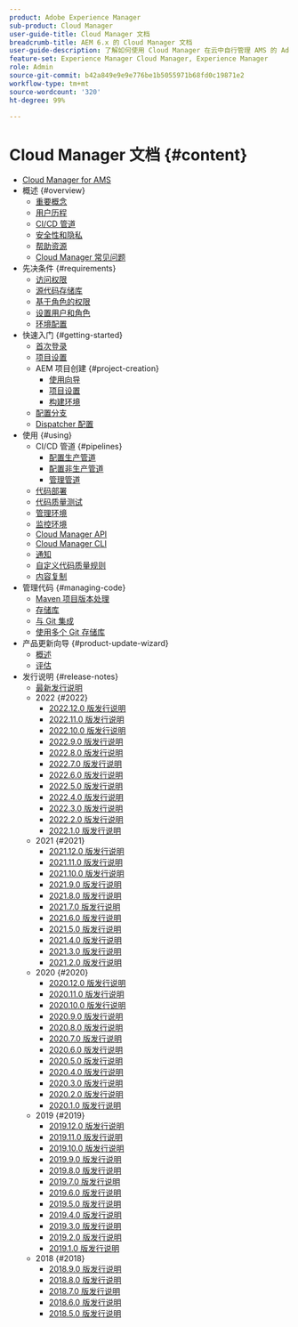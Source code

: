 ```yaml
---
product: Adobe Experience Manager
sub-product: Cloud Manager
user-guide-title: Cloud Manager 文档
breadcrumb-title: AEM 6.x 的 Cloud Manager 文档
user-guide-description: 了解如何使用 Cloud Manager 在云中自行管理 AMS 的 Adobe Experience Manager。
feature-set: Experience Manager Cloud Manager, Experience Manager
role: Admin
source-git-commit: b42a849e9e9e776be1b5055971b68fd0c19871e2
workflow-type: tm+mt
source-wordcount: '320'
ht-degree: 99%

---
```



# Cloud Manager 文档 {#content}

+ [Cloud Manager for AMS](introduction.md)
+ 概述 {#overview}
   + [重要概念](overview/key-concepts.md)
   + [用户历程](overview/user-journey.md)
   + [CI/CD 管道](overview/ci-cd-pipelines.md)
   + [安全性和隐私](overview/security-and-privacy.md)
   + [帮助资源](overview/help-resources.md)
   + [Cloud Manager 常见问题](overview/faqs.md)
+ 先决条件 {#requirements}
   + [访问权限](requirements/access-rights.md)
   + [源代码存储库](requirements/source-code-repository.md)
   + [基于角色的权限](requirements/role-based-permissions.md)
   + [设置用户和角色](requirements/users-and-roles.md)
   + [环境配置](requirements/environment-provisioning.md)
+ 快速入门 {#getting-started}
   + [首次登录](getting-started/first-time-login.md)
   + [项目设置](getting-started/program-setup.md)
   + AEM 项目创建 {#project-creation}
      + [使用向导](getting-started/using-the-wizard.md)
      + [项目设置](getting-started/project-setup.md)
      + [构建环境](getting-started/build-environment.md)
   + [配置分支](getting-started/configuring-branches.md)
   + [Dispatcher 配置](getting-started/dispatcher-configurations.md)
+ 使用 {#using}
   + CI/CD 管道 {#pipelines}
      + [配置生产管道](using/production-pipelines.md)
      + [配置非生产管道](using/non-production-pipelines.md)
      + [管理管道](using/managing-pipelines.md)
   + [代码部署](using/code-deployment.md)
   + [代码质量测试](using/code-quality-testing.md)
   + [管理环境](using/managing-environments.md)
   + [监控环境](using/monitoring-environments.md)
   + [Cloud Manager API](https://developer.adobe.com/experience-cloud/cloud-manager/reference/api/)
   + [Cloud Manager CLI](https://github.com/adobe/aio-cli-plugin-cloudmanager/blob/main/README.md)
   + [通知](using/notifications.md)
   + [自定义代码质量规则](using/custom-code-quality-rules.md)
   + [内容复制](using/content-copy.md)
+ 管理代码 {#managing-code}
   + [Maven 项目版本处理](managing-code/maven-project-version.md)
   + [存储库](managing-code/repositories.md)
   + [与 Git 集成](managing-code/git-integration.md)
   + [使用多个 Git 存储库](managing-code/multiple-git-repos.md)
+ 产品更新向导 {#product-update-wizard}
   + [概述](product-update-wizard/overview.md)
   + [评估](product-update-wizard/evaluation.md)
+ 发行说明 {#release-notes}
   + [最新发行说明](release-notes/current.md)
   + 2022 {#2022}
      + [2022.12.0 版发行说明](release-notes/2022/2022-12-0.md)
      + [2022.11.0 版发行说明](release-notes/2022/2022-11-0.md)
      + [2022.10.0 版发行说明](release-notes/2022/2022-10-0.md)
      + [2022.9.0 版发行说明](release-notes/2022/2022-9-0.md)
      + [2022.8.0 版发行说明](release-notes/2022/2022-8-0.md)
      + [2022.7.0 版发行说明](release-notes/2022/2022-7-0.md)
      + [2022.6.0 版发行说明](release-notes/2022/2022-6-0.md)
      + [2022.5.0 版发行说明](release-notes/2022/2022-5-0.md)
      + [2022.4.0 版发行说明](release-notes/2022/2022-4-0.md)
      + [2022.3.0 版发行说明](release-notes/2022/2022-3-0.md)
      + [2022.2.0 版发行说明](release-notes/2022/2022-2-0.md)
      + [2022.1.0 版发行说明](release-notes/2022/2022-1-0.md)
   + 2021 {#2021}
      + [2021.12.0 版发行说明](release-notes/2021/2021-12-0.md)
      + [2021.11.0 版发行说明](release-notes/2021/2021-11-0.md)
      + [2021.10.0 版发行说明](release-notes/2021/2021-10-0.md)
      + [2021.9.0 版发行说明](release-notes/2021/2021-9-0.md)
      + [2021.8.0 版发行说明](release-notes/2021/2021-8-0.md)
      + [2021.7.0 版发行说明](release-notes/2021/2021-7-0.md)
      + [2021.6.0 版发行说明](release-notes/2021/2021-6-0.md)
      + [2021.5.0 版发行说明](release-notes/2021/2021-5-0.md)
      + [2021.4.0 版发行说明](release-notes/2021/2021-4-0.md)
      + [2021.3.0 版发行说明](release-notes/2021/2021-3-0.md)
      + [2021.2.0 版发行说明](release-notes/2021/2021-2-0.md)
   + 2020 {#2020}
      + [2020.12.0 版发行说明](release-notes/2020/2020-12-0.md)
      + [2020.11.0 版发行说明](release-notes/2020/2020-11-0.md)
      + [2020.10.0 版发行说明](release-notes/2020/2020-10-0.md)
      + [2020.9.0 版发行说明](release-notes/2020/2020-9-0.md)
      + [2020.8.0 版发行说明](release-notes/2020/2020-8-0.md)
      + [2020.7.0 版发行说明](release-notes/2020/2020-7-0.md)
      + [2020.6.0 版发行说明](release-notes/2020/2020-6-0.md)
      + [2020.5.0 版发行说明](release-notes/2020/2020-5-0.md)
      + [2020.4.0 版发行说明](release-notes/2020/2020-4-0.md)
      + [2020.3.0 版发行说明](release-notes/2020/2020-3-0.md)
      + [2020.2.0 版发行说明](release-notes/2020/2020-2-0.md)
      + [2020.1.0 版发行说明](release-notes/2020/2020-1-0.md)
   + 2019 {#2019}
      + [2019.12.0 版发行说明](release-notes/2019/2019-12-0.md)
      + [2019.11.0 版发行说明](release-notes/2019/2019-11-0.md)
      + [2019.10.0 版发行说明](release-notes/2019/2019-10-0.md)
      + [2019.9.0 版发行说明](release-notes/2019/2019-9-0.md)
      + [2019.8.0 版发行说明](release-notes/2019/2019-8-0.md)
      + [2019.7.0 版发行说明](release-notes/2019/2019-7-0.md)
      + [2019.6.0 版发行说明](release-notes/2019/2019-6-0.md)
      + [2019.5.0 版发行说明](release-notes/2019/2019-5-0.md)
      + [2019.4.0 版发行说明](release-notes/2019/2019-4-0.md)
      + [2019.3.0 版发行说明](release-notes/2019/2019-3-0.md)
      + [2019.2.0 版发行说明](release-notes/2019/2019-2-0.md)
      + [2019.1.0 版发行说明](release-notes/2019/2019-1-0.md)
   + 2018 {#2018}
      + [2018.9.0 版发行说明](release-notes/2018/2018-9-0.md)
      + [2018.8.0 版发行说明](release-notes/2018/2018-8-0.md)
      + [2018.7.0 版发行说明](release-notes/2018/2018-7-0.md)
      + [2018.6.0 版发行说明](release-notes/2018/2018-6-0.md)
      + [2018.5.0 版发行说明](release-notes/2018/2018-5-0.md)
